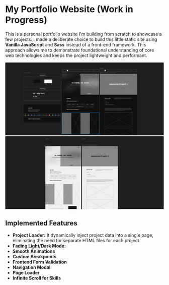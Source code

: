 # My Portfolio Website (Work in Progress)

This is a personal portfolio website I'm building from scratch to showcase a few projects.
I made a deliberate choice to build this little static site using **Vanilla JavaScript** and **Sass** instead of a front-end framework. This approach allows me to demonstrate foundational understanding of core web technologies and keeps the project lightweight and performant.

![Wireframe of the portfolio website in Figma](assets/Wireframe_Dark.png)
![Wireframe of the portfolio website in Figma](assets/Wireframe_Light.png)


## Implemented Features

- **Project Loader:** It dynamically inject project data into a single page, eliminating the need for separate HTML files for each project.
- **Fading Light/Dark Mode:**
- **Smooth Animations**
- **Custom Breakpoints**
- **Frontend Form Validation**
- **Navigation Modal**
- **Page Loader**
- **Infinite Scroll for Skills**